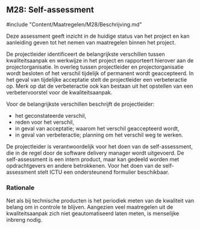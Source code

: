 ## M28: Self-assessment

#include "Content/Maatregelen/M28/Beschrijving.md"

Deze assessment geeft inzicht in de huidige status van het project en kan aanleiding geven tot het nemen van maatregelen binnen het project.

De projectleider identificeert de belangrijkste verschillen tussen kwaliteitsaanpak en werkwijze in het project en rapporteert hierover aan de projectorganisatie. In overleg tussen projectleider en projectorganisatie wordt besloten of het verschil tijdelijk of permanent wordt geaccepteerd. In het geval van tijdelijke acceptatie stelt de projectleider een verbeteractie op. Merk op dat de verbeteractie ook kan bestaan uit het opstellen van een verbetervoorstel voor de kwaliteitsaanpak.

Voor de belangrijkste verschillen beschrijft de projectleider:

- het geconstateerde verschil,
- reden voor het verschil,
- in geval van acceptatie; waarom het verschil geaccepteerd wordt,
- in geval van verbeteractie; planning om het verschil weg te werken.

De projectleider is verantwoordelijk voor het doen van de self-assessment, die in de regel door de software delivery manager wordt uitgevoerd. De self-assessment is een intern product, maar kan gedeeld worden met opdrachtgevers en andere betrokkenen. Voor het doen van de self-assessment stelt ICTU een ondersteunend formulier beschikbaar.

### Rationale

Net als bij technische producten is het periodiek meten van de kwaliteit van belang om in controle te blijven. Aangezien veel maatregelen uit de kwaliteitsaanpak zich niet geautomatiseerd laten meten, is menselijke inbreng nodig.
